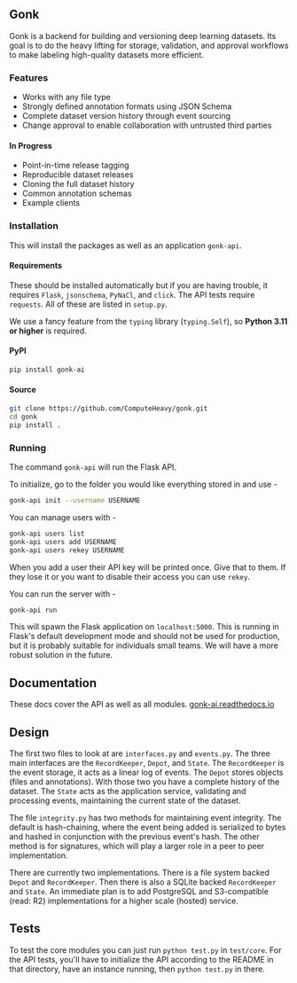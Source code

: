 ## Gonk

Gonk is a backend for building and versioning deep learning datasets. Its goal is to do the heavy lifting for storage, validation, and approval workflows to make labeling high-quality datasets more efficient.

### Features

* Works with any file type
* Strongly defined annotation formats using JSON Schema
* Complete dataset version history through event sourcing
* Change approval to enable collaboration with untrusted third parties

#### In Progress

* Point-in-time release tagging
* Reproducible dataset releases
* Cloning the full dataset history
* Common annotation schemas
* Example clients

### Installation

This will install the packages as well as an application `gonk-api`.

#### Requirements

These should be installed automatically but if you are having trouble, it requires `Flask`, `jsonschema`, `PyNaCl`, and `click`. The API tests require `requests`. All of these are listed in `setup.py`.

We use a fancy feature from the `typing` library (`typing.Self`), so **Python 3.11 or higher** is required.

#### PyPI

```bash
pip install gonk-ai
```

#### Source

```bash
git clone https://github.com/ComputeHeavy/gonk.git
cd gonk
pip install .
```

### Running

The command `gonk-api` will run the Flask API.

To initialize, go to the folder you would like everything stored in and use -

```bash
gonk-api init --username USERNAME
```

You can manage users with - 

```bash
gonk-api users list
gonk-api users add USERNAME
gonk-api users rekey USERNAME
```

When you add a user their API key will be printed once. Give that to them. If they lose it or you want to disable their access you can use `rekey`.

You can run the server with -

```bash
gonk-api run
```

This will spawn the Flask application on `localhost:5000`. This is running in Flask's default development mode and should not be used for production, but it is probably suitable for individuals small teams. We will have a more robust solution in the future.

## Documentation

These docs cover the API as well as all modules. [gonk-ai.readthedocs.io](https://gonk-ai.readthedocs.io/en/latest/)

## Design

The first two files to look at are `interfaces.py` and `events.py`. The three main interfaces are the `RecordKeeper`, `Depot`, and `State`. The `RecordKeeper` is the event storage, it acts as a linear log of events. The `Depot` stores objects (files and annotations). With those two you have a complete history of the dataset. The `State` acts as the application service, validating and processing events, maintaining the current state of the dataset. 

The file `integrity.py` has two methods for maintaining event integrity. The default is hash-chaining, where the event being added is serialized to bytes and hashed in conjunction with the previous event's hash. The other method is for signatures, which will play a larger role in a peer to peer implementation.

There are currently two implementations. There is a file system backed `Depot` and `RecordKeeper`. Then there is also a SQLite backed `RecordKeeper` and `State`. An immediate plan is to add PostgreSQL and S3-compatible (read: R2) implementations for a higher scale (hosted) service.

## Tests

To test the core modules you can just run `python test.py` in `test/core`. For the API tests, you'll have to initialize the API according to the README in that directory, have an instance running, then `python test.py` in there.